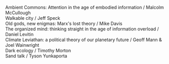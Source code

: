Ambient Commons: Attention in the age of embodied information / Malcolm McCullough  
Walkable city / Jeff Speck  
Old gods, new enigmas: Marx's lost theory / Mike Davis  
The organized mind: thinking straight in the age of information overload / Daniel Levitin  
Climate Leviathan: a political theory of our planetary future / Geoff Mann & Joel Wainwright  
Dark ecology / Timothy Morton  
Sand talk / Tyson Yunkaporta
